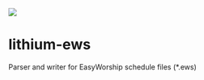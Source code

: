 [![](https://maven-badges.herokuapp.com/maven-central/io.github.meinders/lithium-ews/badge.svg)](https://search.maven.org/artifact/io.github.meinders/lithium-ews/)

lithium-ews
===========

Parser and writer for EasyWorship schedule files (*.ews)
